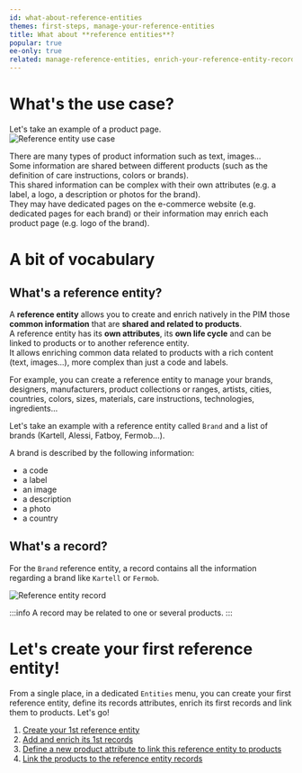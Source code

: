 ```yaml
---
id: what-about-reference-entities
themes: first-steps, manage-your-reference-entities
title: What about **reference entities**?
popular: true
ee-only: true
related: manage-reference-entities, enrich-your-reference-entity-records
---
```


# What's the use case?

Let's take an example of a product page.  
![Reference entity use case](../img/what-about-reference-entities.png)

There are many types of product information such as text, images...  
Some information are shared between different products (such as the definition of care instructions, colors or brands).  
This shared information can be complex with their own attributes (e.g. a label, a logo, a description or photos for the brand).  
They may have dedicated pages on the e-commerce website (e.g. dedicated pages for each brand) or their information may enrich each product page (e.g. logo of the brand).

# A bit of vocabulary
## What's a reference entity?

A **reference entity** allows you to create and enrich natively in the PIM those **common information** that are **shared and related to products**.   
A reference entity has its **own attributes**, its **own life cycle** and can be linked to products or to another reference entity.  
It allows enriching common data related to products with a rich content (text, images...), more complex than just a code and labels.

For example, you can create a reference entity to manage your brands, designers, manufacturers, product collections or ranges, artists, cities, countries, colors, sizes, materials, care instructions, technologies, ingredients...

Let's take an example with a reference entity called `Brand` and a list of brands (Kartell, Alessi, Fatboy, Fermob...).   

A brand is described by the following information:
- a code
- a label
- an image
- a description
- a photo
- a country


## What's a record?

For the `Brand` reference entity, a record contains all the information regarding a brand like `Kartell` or `Fermob`.

![Reference entity record](../img/what-about-reference-entities_record.png)


:::info
A record may be related to one or several products.
:::

# Let's create your first reference entity!

From a single place, in a dedicated `Entities` menu, you can create your first reference entity, define its records attributes, enrich its first records and link them to products. Let's go!
1. [Create your 1st reference entity](/articles/manage-reference-entities.html#create-a-reference-entity)
1. [Add and enrich its 1st records](/articles/enrich-your-reference-entity-records.html)
1. [Define a new product attribute to link this reference entity to products](/articles/manage-your-attributes.html#create-an-attribute)
1. [Link the products to the reference entity records](/articles/work-on-a-product.html)
